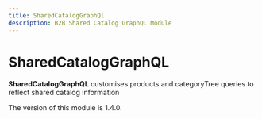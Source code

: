 ```yaml
---
title: SharedCatalogGraphQl
description: B2B Shared Catalog GraphQL Module
---
```


# SharedCatalogGraphQL

**SharedCatalogGraphQL** customises products and categoryTree queries to reflect shared catalog information

<InlineAlert slots="text" />
The version of this module is 1.4.0.
